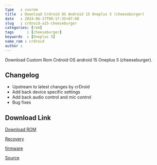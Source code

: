 ```yaml
---
type   : cusrom
title  : Download Crdroid OS Android 15 Oneplus 5 (cheeseburger)
date   : 2024-06-17T09:17:35+07:00
slug   : crdroid-a15-cheeseburger
categories: [rom]
tags      : [cheeseburger]
keywords  : [Oneplus 5]
name_rom : crdroid
author :
---
```


Download Custom Rom Crdroid OS android 15 Oneplus 5 (cheeseburger).

## Changelog
- Upstream to latest changes by crDroid
- Add back device specific settings
- Add back audio control and mic control
- Bug fixes

## Download Link
[Download ROM](https://sourceforge.net/projects/crdroid/files/cheeseburger/11.x/)

[Recovery](https://twrp.me/oneplus/oneplus5-5t.html)

[firmware](https://sourceforge.net/projects/lineageos-cheeseburger/files/firmware/)

[Source](https://crdroid.net/cheeseburger/11#changelog)

